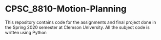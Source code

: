 # CPSC_8810-Motion-Planning
This repository contains code for the assignments and final project done in the Spring 2020 semester at Clemson University. All the subject code is written using Python
